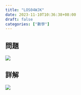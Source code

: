 ```yaml
---
title: "LOS04WJK"
date: 2023-11-10T10:36:38+08:00
draft: false
categories: ["數學"]
---
```

<!--more-->

## 問題
<img src="/posts/solution/LOS04WJK-q.png">

## 詳解
<img src="/posts/solution/LOS04WJK-sol.png">

